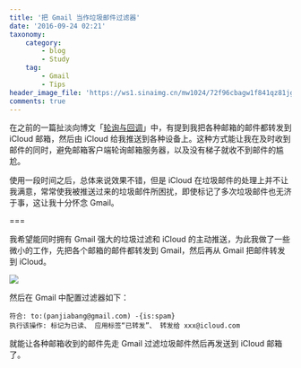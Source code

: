 ```yaml
---
title: '把 Gmail 当作垃圾邮件过滤器'
date: '2016-09-24 02:21'
taxonomy:
    category:
        - blog
        - Study
    tag:
        - Gmail
        - Tips
header_image_file: 'https://ws1.sinaimg.cn/mw1024/72f96cbagw1f841qz81jgj20zk0k078f.jpg'
comments: true
---
```


在之前的一篇扯淡向博文「[轮询与回调][1]」中，有提到我把各种邮箱的邮件都转发到 iCloud 邮箱，然后由 iCloud 给我推送到各种设备上。这种方式能让我在及时收到邮件的同时，避免邮箱客户端轮询邮箱服务器，以及没有梯子就收不到邮件的尴尬。

使用一段时间之后，总体来说效果不错，但是 iCloud 在垃圾邮件的处理上并不让我满意，常常使我被推送过来的垃圾邮件所困扰，即使标记了多次垃圾邮件也无济于事，这让我十分怀念 Gmail。

===

我希望能同时拥有 Gmail 强大的垃圾过滤和 iCloud 的主动推送，为此我做了一些微小的工作，先把各个邮箱的邮件都转发到 Gmail，然后再从 Gmail 把邮件转发到 iCloud。

![](https://ws1.sinaimg.cn/large/72f96cbagw1f844txmijzj20fz06fmxs.jpg)

然后在 Gmail 中配置过滤器如下：

```
符合: to:(panjiabang@gmail.com) -{is:spam}
执行该操作: 标记为已读、 应用标签“已转发”、 转发给 xxx@icloud.com
```

就能让各种邮箱收到的邮件先走 Gmail 过滤垃圾邮件然后再发送到 iCloud 邮箱了。

[1]: https://blog.jamespan.me/posts/polling-and-callback
